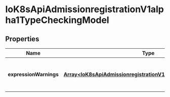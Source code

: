 # IoK8sApiAdmissionregistrationV1alpha1TypeCheckingModel

## Properties

Name | Type | Description | Notes
------------ | ------------- | ------------- | -------------
**expressionWarnings** | [**Array&lt;IoK8sApiAdmissionregistrationV1alpha1ExpressionWarning&gt;**](IoK8sApiAdmissionregistrationV1alpha1ExpressionWarning.md) | The type checking warnings for each expression. | [optional] [default to undefined]



